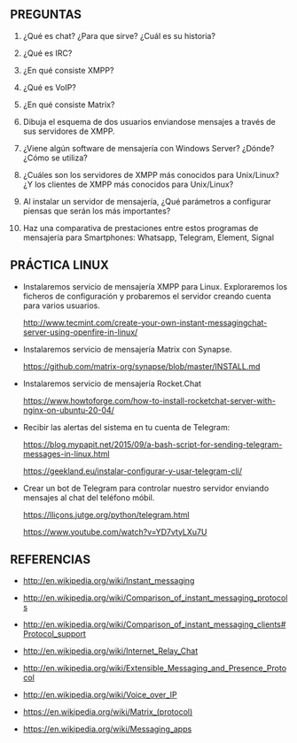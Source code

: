 PREGUNTAS
---------
	
 01. ¿Qué es chat? ¿Para que sirve? ¿Cuál es su historia?

 02. ¿Qué es IRC?

 02. ¿En qué consiste XMPP?

 04. ¿Qué es VoIP?
 
 05. ¿En qué consiste Matrix?

 06. Dibuja el esquema de dos usuarios enviandose mensajes a través de sus servidores de XMPP.

 07. ¿Viene algún software de mensajería con Windows Server? ¿Dónde? ¿Cómo se utiliza?

 08. ¿Cuáles son los servidores de XMPP más conocidos para Unix/Linux? ¿Y los clientes de XMPP más conocidos para Unix/Linux?
 
 09. Al instalar un servidor de mensajería, ¿Qué parámetros a configurar piensas que serán los más importantes?

 10. Haz una comparativa de prestaciones entre estos programas de mensajería para Smartphones: Whatsapp, Telegram, Element, Signal





PRÁCTICA LINUX
--------------

  - Instalaremos servicio de mensajería XMPP para Linux. Exploraremos los ficheros de configuración y probaremos el servidor creando cuenta para varios usuarios.

    <http://www.tecmint.com/create-your-own-instant-messagingchat-server-using-openfire-in-linux/>

  - Instalaremos servicio de mensajería Matrix con Synapse.

    <https://github.com/matrix-org/synapse/blob/master/INSTALL.md>

  - Instalaremos servicio de mensajería Rocket.Chat
  
    <https://www.howtoforge.com/how-to-install-rocketchat-server-with-nginx-on-ubuntu-20-04/>

  - Recibir las alertas del sistema en tu cuenta de Telegram:

    <https://blog.mypapit.net/2015/09/a-bash-script-for-sending-telegram-messages-in-linux.html>

    <https://geekland.eu/instalar-configurar-y-usar-telegram-cli/>

  - Crear un bot de Telegram para controlar nuestro servidor enviando mensajes al chat del teléfono móbil.

    <https://lliçons.jutge.org/python/telegram.html>

    <https://www.youtube.com/watch?v=YD7vtyLXu7U>





REFERENCIAS
-----------

  - <http://en.wikipedia.org/wiki/Instant_messaging>

  - <http://en.wikipedia.org/wiki/Comparison_of_instant_messaging_protocols>

  - <http://en.wikipedia.org/wiki/Comparison_of_instant_messaging_clients#Protocol_support>

  - <http://en.wikipedia.org/wiki/Internet_Relay_Chat>

  - <http://en.wikipedia.org/wiki/Extensible_Messaging_and_Presence_Protocol>

  - <http://en.wikipedia.org/wiki/Voice_over_IP>

  - <https://en.wikipedia.org/wiki/Matrix_(protocol)>

  - <https://en.wikipedia.org/wiki/Messaging_apps>

